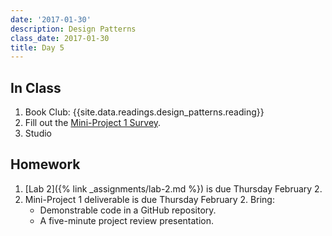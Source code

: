 ```yaml
---
date: '2017-01-30'
description: Design Patterns
class_date: 2017-01-30
title: Day 5
---
```


## In Class

1. Book Club: {{site.data.readings.design_patterns.reading}}
2. Fill out the [Mini-Project 1 Survey](https://goo.gl/forms/EmirMhWuj9UdYSTb2).
2. Studio

## Homework

1. [Lab 2]({% link _assignments/lab-2.md %}) is due Thursday February 2.
2. Mini-Project 1 deliverable is due Thursday February 2. Bring:
   * Demonstrable code in a GitHub repository.
   * A five-minute project review presentation.
